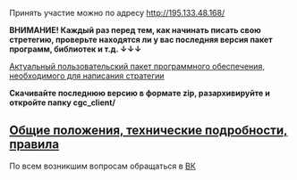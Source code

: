 Принять участие можно по адресу http://195.133.48.168/

**ВНИМАНИЕ! Каждый раз перед тем, как начинать писать свою стретегию, проверьте находятся ли у вас последняя версия пакет программ, библиотек и т.д. ↓↓↓**



[Актуальный пользовательский пакет программного обеспечения, необходимого для написания стратегии](https://github.com/nosucgc/NOSUCGC/releases)

**Скачивайте последнюю версию в формате zip, разархивируйте и откройте папку cgc_client/**

## [Общие положения, технические подробности, правила](RULES.MD)


По всем возникшим вопросам обращаться в [ВК](https://vk.com/topic-57895109_38396500)
